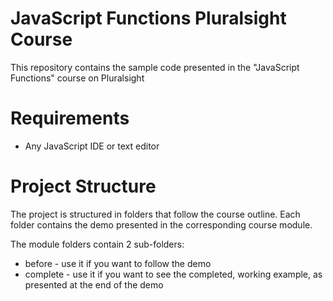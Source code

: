 # JavaScript Functions Pluralsight Course

This repository contains the sample code presented in the "JavaScript Functions" course on Pluralsight

# Requirements
- Any JavaScript IDE or text editor

# Project Structure
The project is structured in folders that follow the course outline. 
Each folder contains the demo presented in the corresponding course module.

The module folders contain 2 sub-folders:

- before - use it if you want to follow the demo
- complete - use it if you want to see the completed, working example, as presented at the end of the demo